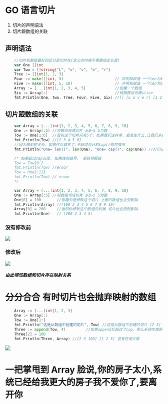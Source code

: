 # GO 语言切片

1. 切片的声明语法
2. 切片跟数组的关联

## 声明语法

```go
	//切片和数组最好的区分是切片在(定义的时候不需要指定长度)
	var One []int
	var Two = []string{"L", "o", "v", "e", "r"}
	Tree := []int{1, 2, 3}
	Four := make([]int, 5)                       // 声明和赋值 一个len为5的空切片
	Five := make([]int, 5, 10)                   // 声明和赋值 一个len为5,cap[底层映射长度]为10的空切片
	Array := [...]int{1, 2, 3, 4, 5}             //创建一个数组
	Six := Array[:]                              //根据数组创建slice
	fmt.Println(One, Two, Tree, Four, Five, Six) //[] [L o v e r] [1 2 3] [0 0 0 0 0] [0 0 0 0 0] [1 2 3 4 5]
```

## 切片跟数组的关联

```go
    var Array = [...]int{1, 2, 3, 4, 5, 6, 7, 8, 9, 10}
	One := Array[:5] //将数组转成切片 从0~5 5为数
	Tow := One[1:6]  //目前这个切片只有5个，如果我们这样拿，会发生什么,让我们来打印一下
	fmt.Println(Tow) //[2 3 4 5 6]
	//因为映射的关系，如果往后越界了,不超过自己的cap()依然管用
	fmt.Println("One= len()", len(One), "One= cap()", cap(One)) //打印出切片长度 和切片底层长度 One= len() 5 One= cap() 10

	/* 如果超过cap长度, 如果往前越界， 系统将报错
	Tow = Tow[0:]
	fmt.Println(Tow) //eroor
	Tow = One[:11]
	fmt.Println(Tow) // eroor
	*/
```

```go
	var Array = [...]int{1, 2, 3, 4, 5, 6, 7, 8, 9, 10}
	One := Array[:5] //将数组转成切片 从0~5 5为数
	One[0] = 100       //有趣的是修改这个切片 上面的数组也会受影响
	fmt.Println(Array) //[100 2 3 4 5 6 7 8 9 10]
	Array[0] = 200     //当然你修改这个数组的时候 切片也会受到影响
	fmt.Println(One)   // [200 2 3 4 5]
```

### 没有修改前

![](https://upload-images.jianshu.io/upload_images/7265016-8b41bd6f773095b2.png?imageMogr2/auto-orient/strip%7CimageView2/2/w/1240#align=left&display=inline&height=141&margin=%5Bobject%20Object%5D&originHeight=141&originWidth=641&status=done&style=none&width=641)

### 修改后

![](https://upload-images.jianshu.io/upload_images/7265016-29044b01f4cf7146.png?imageMogr2/auto-orient/strip%7CimageView2/2/w/1240#align=left&display=inline&height=71&margin=%5Bobject%20Object%5D&originHeight=71&originWidth=659&status=done&style=none&width=659)

##### 由此得知数组和切片存在映射关系

# 分分合合 有时切片也会抛弃映射的数组

```go
	Array := [...]int{1, 2, 3}
	One := Array[:]
	Tow := One[1:]
	fmt.Println("这是从数组中创建的切片", Tow) //这是从数组中创建的切片 [2 3]
	Three := append(Tow, 4)         //如果append后超过了cap，那么系统生成新的切片,新的切片将拥有新底层数组，和旧底层数组没有任何关系了分手了~！
	Three[2] = 100
	fmt.Println(Three, Array) //[2 3 100] [1 2 3] 没有任何关联
```

![](https://upload-images.jianshu.io/upload_images/7265016-34b851512911c05c.png?imageMogr2/auto-orient/strip%7CimageView2/2/w/1240#align=left&display=inline&height=252&margin=%5Bobject%20Object%5D&originHeight=252&originWidth=362&status=done&style=none&width=362)

# 一把掌甩到 Array 脸说,你的房子太小,系统已经给我更大的房子我不爱你了,要离开你
